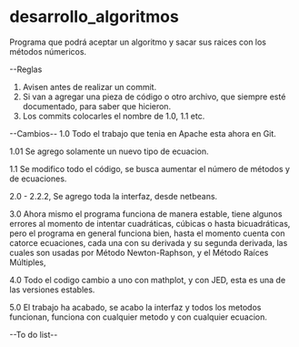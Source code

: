 # desarrollo_algoritmos
Programa que podrá aceptar un algoritmo y sacar sus raices con los métodos númericos.

--Reglas
1. Avisen antes de realizar un commit.
2. Si van a agregar una pieza de código o otro archivo, que siempre esté documentado, para saber que hicieron.
3. Los commits colocarles el nombre de 1.0, 1.1 etc.


--Cambios--
1.0 Todo el trabajo que tenia en Apache esta ahora en Git.

1.01 Se agrego solamente un nuevo tipo de ecuacion.

1.1 Se modifico todo el código, se busca aumentar el número de métodos y de ecuaciones. 

2.0 - 2.2.2, Se agrego toda la interfaz, desde netbeans.

3.0 Ahora mismo el programa funciona de manera estable, tiene algunos errores al momento de intentar cuadráticas, cúbicas o hasta bicuadráticas, pero el programa en general funciona bien, hasta el momento cuenta con catorce ecuaciones, cada una con su derivada y su segunda derivada, las cuales son usadas por Método Newton-Raphson, y el Método Raíces Múltiples,

4.0 Todo el codigo cambio a uno con mathplot, y con JED, esta es una de las versiones estables.

5.0 El trabajo ha acabado, se acabo la interfaz y todos los metodos funcionan, funciona con cualquier metodo y con cualquier ecuacion.

--To do list--
